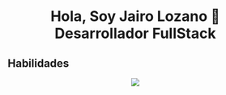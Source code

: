 <h1 align="center">Hola, Soy Jairo Lozano 👋 <br> Desarrollador FullStack </h1>

<h2> Habilidades</h2>
<p align="center">
  <a href="https://skillicons.dev">
    <img src="https://skillicons.dev/icons?i=git,github,html,css,bootstrap,js,nodejs,py,django,mysql,figma,java,angular" />
  </a>
</p>
